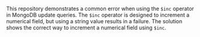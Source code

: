This repository demonstrates a common error when using the `$inc` operator in MongoDB update queries.  The `$inc` operator is designed to increment a numerical field, but using a string value results in a failure.  The solution shows the correct way to increment a numerical field using `$inc`.